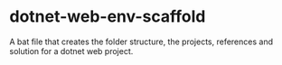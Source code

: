 # dotnet-web-env-scaffold
A bat file that creates the folder structure, the projects, references and solution for a dotnet web project.
